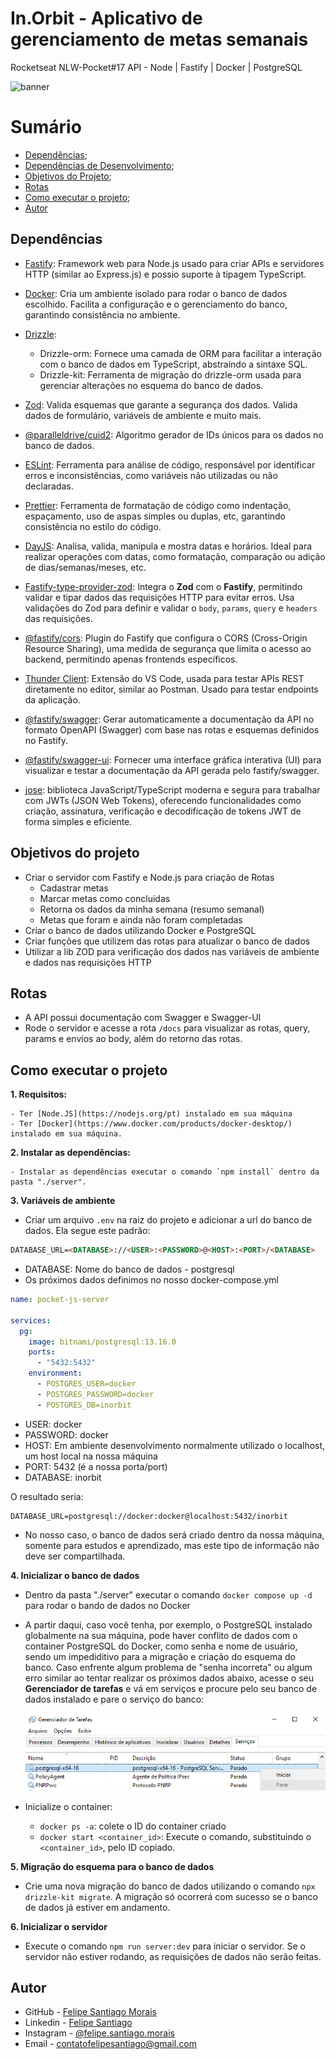# In.Orbit - Aplicativo de gerenciamento de metas semanais

Rocketseat NLW-Pocket#17
API - Node | Fastify | Docker | PostgreSQL

![banner]()

# Sumário

- [Dependências](#dependencias);
- [Dependências de Desenvolvimento](#dependencias-de-desenvolvimento);
- [Objetivos do Projeto](#objetivos-do-projeto);
- [Rotas](#rotas)
- [Como executar o projeto](#como-executar-o-projeto);
- [Autor](#contatos-do-autor)

## Dependências

- [Fastify](https://fastify.dev): Framework web para Node.js usado para criar APIs e servidores HTTP (similar ao Express.js) e possio suporte à tipagem TypeScript.

- [Docker](https://www.docker.com/): Cria um ambiente isolado para rodar o banco de dados escolhido. Facilita a configuração e o gerenciamento do banco, garantindo consistência no ambiente.

- [Drizzle](https://orm.drizzle.team/):

  - Drizzle-orm: Fornece uma camada de ORM para facilitar a interação com o banco de dados em TypeScript, abstraindo a sintaxe SQL.
  - Drizzle-kit: Ferramenta de migração do drizzle-orm usada para gerenciar alterações no esquema do banco de dados.

- [Zod](https://zod.dev/): Valida esquemas que garante a segurança dos dados. Valida dados de formulário, variáveis de ambiente e muito mais.

- [@paralleldrive/cuid2](https://github.com/paralleldrive/cuid2): Algoritmo gerador de IDs únicos para os dados no banco de dados.

- [ESLint](https://eslint.org/): Ferramenta para análise de código, responsável por identificar erros e inconsistências, como variáveis não utilizadas ou não declaradas.

- [Prettier](https://prettier.io/): Ferramenta de formatação de código como indentação, espaçamento, uso de aspas simples ou duplas, etc, garantindo consistência no estilo do código.

- [DayJS](https://day.js.org/en/): Analisa, valida, manipula e mostra datas e horários. Ideal para realizar operações com datas, como formatação, comparação ou adição de dias/semanas/meses, etc.

- [Fastify-type-provider-zod](https://github.com/turkerdev/fastify-type-provider-zod): Integra o **Zod** com o **Fastify**, permitindo validar e tipar dados das requisições HTTP para evitar erros. Usa validações do Zod para definir e validar o `body`, `params`, `query` e `headers` das requisições.

- [@fastify/cors](https://github.com/fastify/fastify-cors): Plugin do Fastify que configura o CORS (Cross-Origin Resource Sharing), uma medida de segurança que limita o acesso ao backend, permitindo apenas frontends específicos.

- [Thunder Client](https://www.thunderclient.com): Extensão do VS Code, usada para testar APIs REST diretamente no editor, similar ao Postman. Usado para testar endpoints da aplicação.

- [@fastify/swagger](https://github.com/fastify/fastify-swagger): Gerar automaticamente a documentação da API no formato OpenAPI (Swagger) com base nas rotas e esquemas definidos no Fastify.

- [@fastify/swagger-ui](https://github.com/fastify/fastify-swagger-ui): Fornecer uma interface gráfica interativa (UI) para visualizar e testar a documentação da API gerada pelo fastify/swagger.

- [jose](https://www.npmjs.com/package/jose): biblioteca JavaScript/TypeScript moderna e segura para trabalhar com JWTs (JSON Web Tokens), oferecendo funcionalidades como criação, assinatura, verificação e decodificação de tokens JWT de forma simples e eficiente.

## Objetivos do projeto

- Criar o servidor com Fastify e Node.js para criação de Rotas
  - Cadastrar metas
  - Marcar metas como concluidas
  - Retorna os dados da minha semana (resumo semanal)
  - Metas que foram e ainda não foram completadas
- Criar o banco de dados utilizando Docker e PostgreSQL
- Criar funções que utilizem das rotas para atualizar o banco de dados
- Utilizar a lib ZOD para verificação dos dados nas variáveis de ambiente e dados nas requisições HTTP

## Rotas

- A API possui documentação com Swagger e Swagger-UI
- Rode o servidor e acesse a rota `/docs` para visualizar as rotas, query, params e envios ao body, além do retorno das rotas.

## Como executar o projeto

**1. Requisitos:**

    - Ter [Node.JS](https://nodejs.org/pt) instalado em sua máquina
    - Ter [Docker](https://www.docker.com/products/docker-desktop/) instalado em sua máquina.

**2. Instalar as dependências:**

    - Instalar as dependências executar o comando `npm install` dentro da pasta "./server".

**3. Variáveis de ambiente**

- Criar um arquivo `.env` na raiz do projeto e adicionar a url do banco de dados. Ela segue este padrão:

```md
DATABASE_URL=<DATABASE>://<USER>:<PASSWORD>@<HOST>:<PORT>/<DATABASE>
```

- DATABASE: Nome do banco de dados - postgresql
- Os próximos dados definimos no nosso docker-compose.yml

```yml
name: pocket-js-server

services:
  pg:
    image: bitnami/postgresql:13.16.0
    ports:
      - "5432:5432"
    environment:
      - POSTGRES_USER=docker
      - POSTGRES_PASSWORD=docker
      - POSTGRES_DB=inorbit
```

- USER: docker
- PASSWORD: docker
- HOST: Em ambiente desenvolvimento normalmente utilizado o localhost, um host local na nossa máquina
- PORT: 5432 (é a nossa porta/port)
- DATABASE: inorbit

O resultado seria:

```env
DATABASE_URL=postgresql://docker:docker@localhost:5432/inorbit
```

- No nosso caso, o banco de dados será criado dentro da nossa máquina, somente para estudos e aprendizado, mas este tipo de informação não deve ser compartilhada.

**4. Inicializar o banco de dados**

- Dentro da pasta "./server" executar o comando `docker compose up -d` para rodar o bando de dados no Docker

- A partir daqui, caso você tenha, por exemplo, o PostgreSQL instalado globalmente na sua máquina, pode haver conflito de dados com o container PostgreSQL do Docker, como senha e nome de usuário, sendo um impediditivo para a migração e criação do esquema do banco. Caso enfrente algum problema de "senha incorreta" ou algum erro similar ao tentar realizar os próximos dados abaixo, acesse o seu **Gerenciador de tarefas** e vá em serviços e procure pelo seu banco de dados instalado e pare o serviço do banco:

  <img src="./src/assets/imgs/tasksManager.png" alt="Serviços do Gerenciador de Tarefas">

- Inicialize o container:
  - `docker ps -a`: colete o ID do container criado
  - `docker start <container_id>`: Execute o comando, substituindo o `<container_id>`, pelo ID copiado.

**5. Migração do esquema para o banco de dados**

- Crie uma nova migração do banco de dados utilizando o comando `npx drizzle-kit migrate`. A migração só ocorrerá com sucesso se o banco de dados já estiver em andamento.

**6. Inicializar o servidor**

- Execute o comando `npm run server:dev` para iniciar o servidor. Se o servidor não estiver rodando, as requisições de dados não serão feitas.

## Autor

- GitHub - [Felipe Santiago Morais](https://github.com/SantiagoMorais)
- Linkedin - [Felipe Santiago](https://www.linkedin.com/in/felipe-santiago-873025288/)
- Instagram - [@felipe.santiago.morais](https://www.instagram.com/felipe.santiago.morais)
- Email - <a href="mailto:contatofelipesantiago@gmail.com" target="blank">contatofelipesantiago@gmail.com</a>

